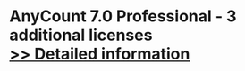 # AnyCount 7.0 Professional - 3 additional licenses<br />[>> Detailed information](https://secure.shareit.com/shareit/product.html?productid=300340531&affiliateid=200057808)